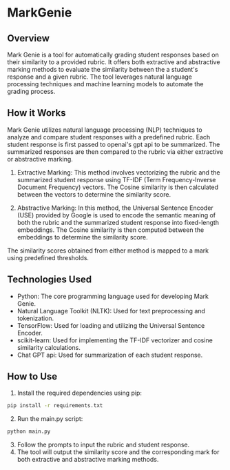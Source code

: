 # MarkGenie

## Overview
Mark Genie is a tool for automatically grading student responses based on their similarity to a provided rubric. It offers both extractive and abstractive marking methods 
to evaluate the similarity between the a student's response and a given rubric. The tool leverages natural language processing techniques and 
machine learning models to automate the grading process.

## How it Works
Mark Genie utilizes natural language processing (NLP) techniques to analyze and compare student responses with a predefined rubric. Each student response is 
first passed to openai's gpt api to be summarized. The summarized responses are then compared to the rubric via either extractive or abstractive marking.

1. Extractive Marking: This method involves vectorizing the rubric and the summarized student response using TF-IDF (Term Frequency-Inverse Document Frequency) vectors. 
The Cosine similarity is then calculated between the vectors to determine the similarity score.

2. Abstractive Marking: In this method, the Universal Sentence Encoder (USE) provided by Google is used to encode the semantic meaning of both the rubric 
and the summarized student response into fixed-length embeddings. The Cosine similarity is then computed between the embeddings to determine the similarity score.

The similarity scores obtained from either method is mapped to a mark using predefined thresholds.

## Technologies Used
* Python: The core programming language used for developing Mark Genie.
* Natural Language Toolkit (NLTK): Used for text preprocessing and tokenization.
* TensorFlow: Used for loading and utilizing the Universal Sentence Encoder.
* scikit-learn: Used for implementing the TF-IDF vectorizer and cosine similarity calculations.
* Chat GPT api: Used for summarization of each student response.


## How to Use
1. Install the required dependencies using pip:
```bash
pip install -r requirements.txt

```

2. Run the main.py script:
```bash
python main.py

```   
3. Follow the prompts to input the rubric and student response.
4. The tool will output the similarity score and the corresponding mark for both extractive and abstractive marking methods.

